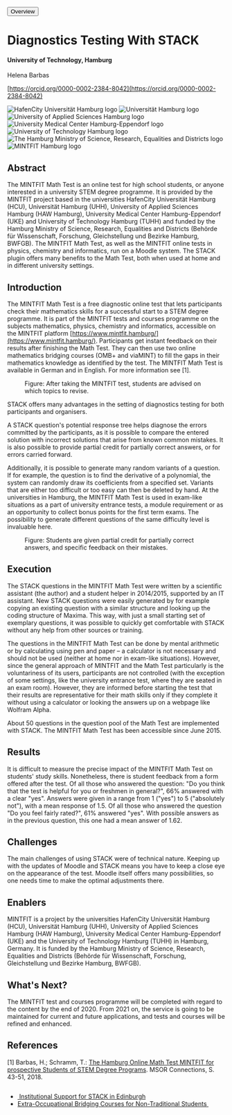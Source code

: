 <a href="../.."><button type="button" class="btn btn-light" role="link"><i class="fa fa-arrow-left"></i> Overview</button></a>

# Diagnostics Testing With STACK

#### University of Technology, Hamburg

Helena Barbas

[https://orcid.org/0000-0002-2384-8042](https://orcid.org/0000-0002-2384-8042)

<div class="container" style="padding:0px">
<img class="figure-img img-fluid img-logo" src="../Images/HCU_en.jpg" alt="HafenCity Universität Hamburg logo">

<img class="figure-img img-fluid img-logo" src="../Images/UHH.png" alt="Universität Hamburg logo">

<img class="figure-img img-fluid img-logo" src="../Images/HAW.png" alt="University of Applied Sciences Hamburg logo">

<img class="figure-img img-fluid img-logo" src="../Images/UKE.png" alt="University Medical Center Hamburg-Eppendorf logo">

<img class="figure-img img-fluid img-logo" src="../Images/TUHH.png" alt="University of Technology Hamburg logo">

<img class="figure-img img-fluid img-logo" src="../Images/BWFGB.png" alt="The Hamburg Ministry of Science, Research, Equalities and Districts logo">

<img class="figure-img img-fluid img-logo" src="../Images/MINTFIT-Hamburg.png" alt="MINTFIT Hamburg logo">

</div>

## Abstract

The MINTFIT Math Test is an online test for high school students, or anyone interested in a university STEM degree programme. It is provided by the MINTFIT project based in the universities HafenCity Universität Hamburg (HCU), Universität Hamburg (UHH), University of Applied Sciences Hamburg (HAW Hamburg), University Medical Center Hamburg-Eppendorf (UKE) and University of Technology Hamburg (TUHH) and funded by the Hamburg Ministry of Science, Research, Equalities and Districts (Behörde für Wissenschaft, Forschung, Gleichstellung und Bezirke Hamburg, BWFGB). The MINTFIT Math Test, as well as the MINTFIT online tests in physics, chemistry and informatics, run on a Moodle system. The STACK plugin offers many benefits to the Math Test, both when used at home and in different university settings.

## Introduction

The MINTFIT Math Test is a free diagnostic online test that lets participants check their mathematics skills for a successful start to a STEM degree programme. It is part of the MINTFIT tests and courses programme on the subjects mathematics, physics, chemistry and informatics, accessible on the MINTFIT platform [https://www.mintfit.hamburg/](https://www.mintfit.hamburg/). Participants get instant feedback on their results after finishing the Math Test. They can then use two online mathematics bridging courses (OMB+ and viaMINT) to fill the gaps in their mathematics knowledge as identified by the test. The MINTFIT Math Test is available in German and in English. For more information see [1].

<div class="float-none img-middle">
<figure class="figure">
<img class="figure-img img-fluid" src="../Images/MINTFIT_general_feedback.png" alt="">
  <figcaption class="figure-caption">Figure: After taking the MINTFIT test, students are advised on which topics to revise.
</figcaption>
</figure></div>

STACK offers many advantages in the setting of diagnostics testing for both participants and organisers.

A STACK question's potential response tree helps diagnose the errors committed by the participants, as it is possible to compare the entered solution with incorrect solutions that arise from known common mistakes. It is also possible to provide partial credit for partially correct answers, or for errors carried forward.

Additionally, it is possible to generate many random variants of a question. If for example, the question is to find the derivative of a polynomial, the system can randomly draw its coefficients from a specified set. Variants that are either too difficult or too easy can then be deleted by hand. At the universities in Hamburg, the MINTFIT Math Test is used in exam-like situations as a part of university entrance tests, a module requirement or as an opportunity to collect bonus points for the first term exams. The possibility to generate different questions of the same difficulty level is invaluable here.

<div class="float-none img-middle">
<figure class="figure">
<img class="figure-img img-fluid" src="../Images/MINTFIT_specific_feedback.png" alt="">
  <figcaption class="figure-caption">Figure: Students are given partial credit for partially correct answers, and specific feedback on their mistakes.
</figcaption>
</figure></div>

## Execution

The STACK questions in the MINTFIT Math Test were written by a scientific assistant (the author) and a student helper in 2014/2015, supported by an IT assistant. New STACK questions were easily generated by for example copying an existing question with a similar structure and looking up the coding structure of Maxima. This way, with just a small starting set of exemplary questions, it was possible to quickly get comfortable with STACK without any help from other sources or training.

The questions in the MINTFIT Math Test can be done by mental arithmetic or by calculating using pen and paper – a calculator is not necessary and should not be used (neither at home nor in exam-like situations). However, since the general approach of MINTFIT and the Math Test particularly is the voluntariness of its users, participants are not controlled (with the exception of some settings, like the university entrance test, where they are seated in an exam room). However, they are informed before starting the test that their results are representative for their math skills only if they complete it without using a calculator or looking the answers up on a webpage like Wolfram Alpha.

About 50 questions in the question pool of the Math Test are implemented with STACK. The MINTFIT Math Test has been accessible since June 2015.

## Results

It is difficult to measure the precise impact of the MINTFIT Math Test on students' study skills. Nonetheless, there is student feedback from a form offered after the test. Of all those who answered the question: &quot;Do you think that the test is helpful for you or freshmen in general?&quot;, 66% answered with a clear &quot;yes&quot;. Answers were given in a range from 1 (&quot;yes&quot;) to 5 (&quot;absolutely not&quot;), with a mean response of 1.5. Of all those who answered the question &quot;Do you feel fairly rated?&quot;, 61% answered &quot;yes&quot;. With possible answers as in the previous question, this one had a mean answer of 1.62.

## Challenges

The main challenges of using STACK were of technical nature. Keeping up with the updates of Moodle and STACK means you have to keep a close eye on the appearance of the test. Moodle itself offers many possibilities, so one needs time to make the optimal adjustments there.

## Enablers

MINTFIT is a project by the universities HafenCity Universität Hamburg (HCU), Universität Hamburg (UHH), University of Applied Sciences Hamburg (HAW Hamburg), University Medical Center Hamburg-Eppendorf (UKE) and the University of Technology Hamburg (TUHH) in Hamburg, Germany. It is funded by the Hamburg Ministry of Science, Research, Equalities and Districts (Behörde für Wissenschaft, Forschung, Gleichstellung und Bezirke Hamburg, BWFGB).

## What's Next?

The MINTFIT test and courses programme will be completed with regard to the content by the end of 2020. From 2021 on, the service is going to be maintained for current and future applications, and tests and courses will be refined and enhanced.

## References

[1] Barbas, H.; Schramm, T.: [The Hamburg Online Math Test MINTFIT for prospective Students of STEM Degree Programs](https://www.mintfit.hamburg/wp-content/uploads/2019/05/MINTFIT_Barbas_Schramm-2018-The_Hamburg_Online_Math_Test_MINTFIT_for_Prospective_Students_of_STEM_Degree_Programs.pdf). MSOR Connections, S. 43-51, 2018.



<nav aria-label="...">
  <ul class="pagination pagination-lg justify-content-center" style="margin-top:2em">
	<li class="page-item"><a href="../../2019/Edinburgh" class="page-link"><i class="fa fa-arrow-left"></i>&nbsp;Institutional Support for STACK in Edinburgh </a></li>
    <li class="page-item"><a href="../OTH" class="page-link" >Extra-Occupational Bridging Courses for Non-Traditional Students&nbsp;<i class="fa fa-arrow-right"></i></a></li>
  </ul>
</nav>
